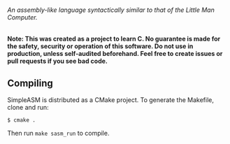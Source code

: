 ###### An assembly-like language syntactically similar to that of the Little Man Computer.

**Note: This was created as a project to learn C. No guarantee is made for the safety, security or operation of this software. Do not use in production, unless self-audited beforehand. Feel free to create issues or pull requests if you see bad code.**

## Compiling

SimpleASM is distributed as a CMake project. To generate the Makefile, clone and run:

`$ cmake .`

Then run `make sasm_run` to compile.